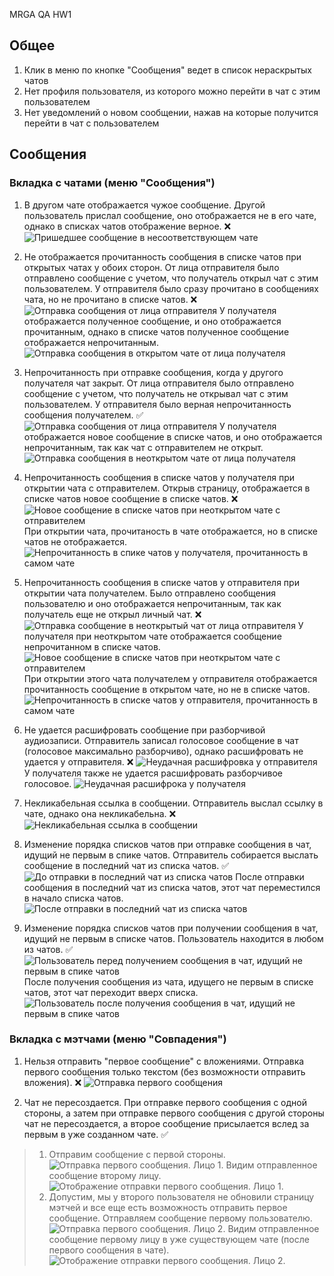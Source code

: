 MRGA QA HW1

## Общее
1. Клик в меню по кнопке "Сообщения" ведет в список нераскрытых чатов
2. Нет профиля пользователя, из которого можно перейти в чат с этим пользователем
3. Нет уведомлений о новом сообщении, нажав на которые получится перейти в чат с пользователем

## Сообщения

### Вкладка с чатами (меню "Сообщения")

1. В другом чате отображается чужое сообщение. Другой пользователь прислал сообщение, оно отображается не в его чате, однако в списках чатов отображение верное. ❌
![Пришедшее сообщение в несоответствующем чате](img/chats/forbidden-message-in-other-chat.png)

2. Не отображается прочитанность сообщения в списке чатов при открытых чатах у обоих сторон. От лица отправителя было отправлено сообщение с учетом, что получатель открыл чат с этим пользователем. У отправителя было сразу прочитано в сообщениях чата, но не прочитано в списке чатов. ❌
![Отправка сообщения от лица отправителя](img/chats/send-messsage-for-seen-sender.png)
У получателя отображается полученное сообщение, и оно отображается прочитанным, однако в списке чатов полученное сообщение отображается непрочитанным.
![Отправка сообщения в открытом чате от лица получателя](img/chats/send-messsage-for-seen-receiver.png)

3. Непрочитанность при отправке сообщения, когда у другого получателя чат закрыт. От лица отправителя было отправлено сообщение с учетом, что получатель не открывал чат с этим пользователем. У отправителя было верная непрочитанность сообщения получателем. ✅
![Отправка сообщения от лица отправителя](img/chats/send-message-for-unseen-sender.png)
У получателя отображается новое сообщение в списке чатов, и оно отображается непрочитанным, так как чат с отправителем не открыт.
![Отправка сообщения в неоткрытом чате от лица получателя](img/chats/send-message-for-unseen-receiver.png)

4. Непрочитанность сообщения в списке чатов у получателя при открытии чата с отправителем. Открыв страницу, отображается в списке чатов новое сообщение в списке чатов. ❌
![Новое сообщение в списке чатов при неоткрытом чате с отправителем](img/chats/new-message-in-chat-list.png)
При открытии чата, прочитаность в чате отображается, но в списке чатов не отображается.
![Непрочитанность в спике чатов у получателя, прочитанность в самом чате](img/chats/new-message-in-chat-seen-in-chat-list-unseen.png)

5. Непрочитанность сообщения в списке чатов у отправителя при открытии чата получателем. Было отправлено сообщения пользователю и оно отображается непрочитанным, так как получатель еще не открыл личный чат. ❌
![Отправка сообщение в неоткрытый чат от лица отправителя](img/chats/send-message-in-closed-chat-sender-face.png)
У получателя при неоткрытом чате отображается сообщение непрочитанном в списке чатов.
![Новое сообщение в списке чатов при неоткрытом чате с отправителем](img/chats/new-message-in-closed-chat-receiver-face.png)
При открытии этого чата получателем у отправителя отображается прочитанность сообщение в открытом чате, но не в списке чатов.
![Непрочитанность в списке чатов у отправителя, прочитанность в самом чате](img/chats/reed-message-by-receiver-sender-face.png)

6. Не удается расшифровать сообщение при разборчивой аудиозаписи. Отправитель записал голосовое сообщение в чат (голосовое максимально разборчиво), однако расшифровать не удается у отправителя. ❌
![Неудачная расшифровка у отправителя](img/chats/failed-audio-sender-face.png)
У получателя также не удается расшифровать разборчивое голосовое.
![Неудачная расшифрока у получателя](img/chats/failed-audio-receiver-face.png)

7. Некликабельная ссылка в сообщении. Отправитель выслал ссылку в чате, однако она некликабельна. ❌
![Некликабельная ссылка в сообщении](img/chats/unclickable-link-in-message.png)

8. Изменение порядка списков чатов при отправке сообщения в чат, идущий не первым в спике чатов. Отправитель собирается выслать сообщение в последний чат из списка чатов. ✅
![До отправки в последний чат из списка чатов](img/chats/send-message-into-last-chat-in-chats-list.png)
После отправки сообщения в последний чат из списка чатов, этот чат переместился в начало списка чатов.
![После отправки в последний чат из списка чатов](img/chats/sent-message-into-last-chat-in-chats-list.png)

9. Изменение порядка списков чатов при получении сообщения в чат, идущий не первым в списке чатов. Пользователь находится в любом из чатов. ✅
![Пользователь перед получением сообщения в чат, идущий не первым в спике чатов](img/chats/user-before-receive-message-in-not-first-chat-in-chats-list.png)
После получения сообщения из чата, идущего не первым в списке чатов, этот чат переходит вверх списка.
![Пользователь после получения сообщения в чат, идущий не первым в спике чатов](img/chats/user-after-receive-message-in-not-first-chat-in-chats-list.png)

### Вкладка с мэтчами (меню "Совпадения")

1. Нельзя отправить "первое сообщение" с вложениями. Отправка первого сообщения только текстом (без возможности отправить вложения). ❌
![Отправка первого сообщения](img/chats/send-first-message.png)

2. Чат не пересоздается. При отправке первого сообщения с одной стороны, а затем при отправке первого сообщения с другой стороны чат не пересоздается, а второе сообщение присылается вслед за первым в уже созданном чате. ✅
> 1. Отправим сообщение с первой стороны.
![Отправка первого сообщения. Лицо 1.](img/chats/send-first-message-step1.png)
Видим отправленное сообщение второму лицу.
![Отображение отправки первого сообщения. Лицо 1.](img/chats/check-first-message-step1.png)
> 2. Допустим, мы у второго пользователя не обновили страницу мэтчей и все еще есть возможность отправить первое сообщение. Отправляем сообщение первому пользователю.
![Отправка первого сообщения. Лицо 2.](img/chats/send-first-message-step2.png)
Видим отправленное сообщение первому лицу в уже существующем чате (после первого сообщения в чате).
![Отображение отправки первого сообщения. Лицо 2.](img/chats/check-first-message-step2.png)